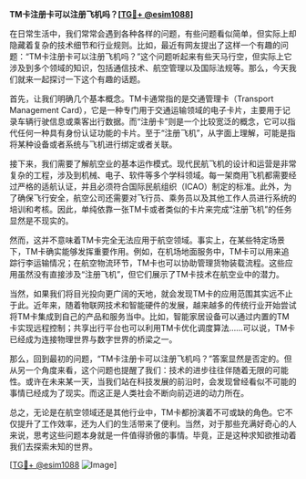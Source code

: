 **TM卡注册卡可以注册飞机吗？[[TG💪+ @esim1088](https://t.me/s/esim1088)]**

在日常生活中，我们常常会遇到各种各样的问题，有些问题看似简单，但实际上却隐藏着复杂的技术细节和行业规则。比如，最近有网友提出了这样一个有趣的问题：“TM卡注册卡可以注册飞机吗？”这个问题听起来有些天马行空，但实际上它涉及到多个领域的知识，包括通信技术、航空管理以及国际法规等。那么，今天我们就来一起探讨一下这个有趣的话题。

首先，让我们明确几个基本概念。TM卡通常指的是交通管理卡（Transport Management Card），它是一种专门用于交通运输领域的电子卡片，主要用于记录车辆行驶信息或乘客出行数据。而“注册卡”则是一个比较宽泛的概念，它可以指代任何一种具有身份认证功能的卡片。至于“注册飞机”，从字面上理解，可能是指将某种设备或者系统与飞机进行绑定或者关联。

接下来，我们需要了解航空业的基本运作模式。现代民航飞机的设计和运营是非常复杂的工程，涉及到机械、电子、软件等多个学科领域。每一架商用飞机都需要经过严格的适航认证，并且必须符合国际民航组织（ICAO）制定的标准。此外，为了确保飞行安全，航空公司还需要对飞行员、乘务员以及其他工作人员进行系统的培训和考核。因此，单纯依靠一张TM卡或者类似的卡片来完成“注册飞机”的任务显然是不现实的。

然而，这并不意味着TM卡完全无法应用于航空领域。事实上，在某些特定场景下，TM卡确实能够发挥重要作用。例如，在机场地面服务中，TM卡可以用来追踪行李运输情况；在航空物流环节，TM卡也可以协助管理货物装载流程。这些应用虽然没有直接涉及“注册飞机”，但它们展示了TM卡技术在航空业中的潜力。

当然，如果我们将目光投向更广阔的天地，就会发现TM卡的应用范围其实远不止于此。近年来，随着物联网技术和智能硬件的发展，越来越多的传统行业开始尝试将TM卡集成到自己的产品和服务当中。比如，智能家居设备可以通过内置的TM卡实现远程控制；共享出行平台也可以利用TM卡优化调度算法……可以说，TM卡已经成为连接物理世界与数字世界的桥梁之一。

那么，回到最初的问题，“TM卡注册卡可以注册飞机吗？”答案显然是否定的。但从另一个角度来看，这个问题也提醒了我们：技术的进步往往伴随着无限的可能性。或许在未来某一天，当我们站在科技发展的前沿时，会发现曾经看似不可能的事情已经成为了现实。而这正是人类社会不断向前迈进的动力所在。

总之，无论是在航空领域还是其他行业中，TM卡都扮演着不可或缺的角色。它不仅提升了工作效率，还为人们的生活带来了便利。当然，对于那些充满好奇心的人来说，思考这些问题本身就是一件值得骄傲的事情。毕竟，正是这种求知欲推动着我们去探索未知的世界。

[[TG💪+ @esim1088](https://t.me/s/esim1088) ![Image](https://i.postimg.cc/4NQfJmqS/Snipaste-2025-05-13-00-14-12.png)]